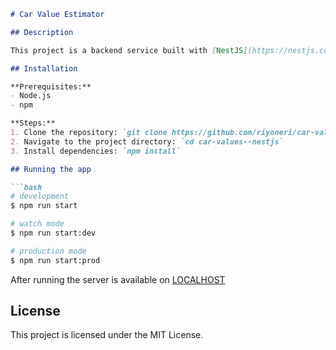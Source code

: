 ```markdown
# Car Value Estimator

## Description

This project is a backend service built with [NestJS](https://nestjs.com/), a progressive Node.js framework for building efficient, reliable and scalable server-side applications. The service is designed to estimate car values based on various parameters.

## Installation

**Prerequisites:**
- Node.js
- npm

**Steps:**
1. Clone the repository: `git clone https://github.com/riyoneri/car-values--nestjs.git`
2. Navigate to the project directory: `cd car-values--nestjs`
3. Install dependencies: `npm install`

## Running the app

```bash
# development
$ npm run start

# watch mode
$ npm run start:dev

# production mode
$ npm run start:prod
```

After running the server is available on [LOCALHOST](http://127.0.0.1:3000)

## License

This project is licensed under the MIT License.